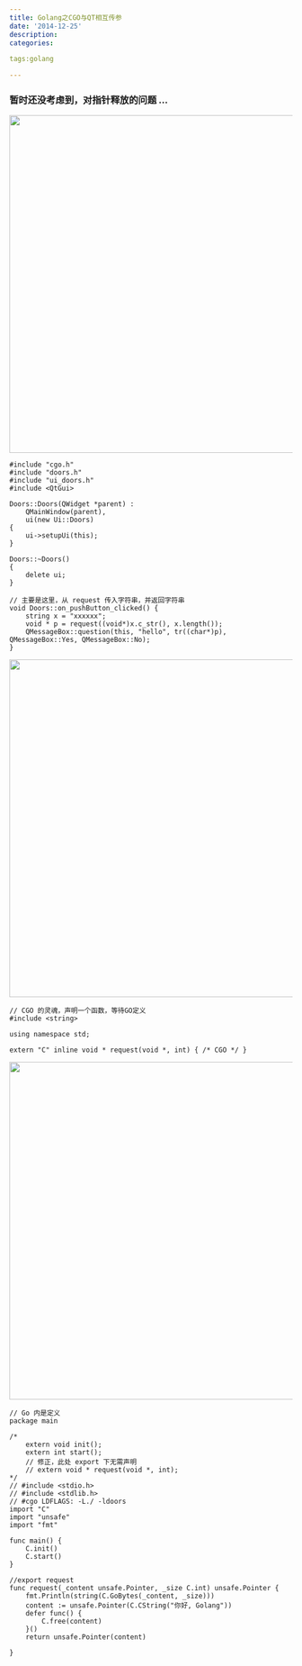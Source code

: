 ```yaml
---
title: Golang之CGO与QT相互传参
date: '2014-12-25'
description:
categories:

tags:golang

---
```


### 暂时还没考虑到，对指针释放的问题 ...

>

<img src="{{urls.media}}/Golang之CGO与QT相互传参/1.png" alt="" width="600">

>

	#include "cgo.h"
	#include "doors.h"
	#include "ui_doors.h"
	#include <QtGui>

	Doors::Doors(QWidget *parent) :
	    QMainWindow(parent),
	    ui(new Ui::Doors)
	{
	    ui->setupUi(this);
	}

	Doors::~Doors()
	{
	    delete ui;
	}

	// 主要是这里，从 request 传入字符串，并返回字符串
	void Doors::on_pushButton_clicked() {
	    string x = "xxxxxx";
	    void * p = request((void*)x.c_str(), x.length());
	    QMessageBox::question(this, "hello", tr((char*)p), QMessageBox::Yes, QMessageBox::No);
	}

<img src="{{urls.media}}/Golang之CGO与QT相互传参/2.png" alt="" width="600">

>

	// CGO 的灵魂，声明一个函数，等待GO定义
	#include <string>

	using namespace std;

	extern "C" inline void * request(void *, int) { /* CGO */ }


<img src="{{urls.media}}/Golang之CGO与QT相互传参/3.png" alt="" width="600">

>

	// Go 内是定义
	package main

	/*
		extern void init();
		extern int start();
		// 修正，此处 export 下无需声明
		// extern void * request(void *, int);
	*/
	// #include <stdio.h>
	// #include <stdlib.h>
	// #cgo LDFLAGS: -L./ -ldoors
	import "C"
	import "unsafe"
	import "fmt"

	func main() {
		C.init()
		C.start()
	}

	//export request
	func request(_content unsafe.Pointer, _size C.int) unsafe.Pointer {
		fmt.Println(string(C.GoBytes(_content, _size)))
		content := unsafe.Pointer(C.CString("你好, Golang"))
		defer func() {
			C.free(content)
		}()
		return unsafe.Pointer(content)

	}

